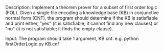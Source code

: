Description: Implement a theorem prover for a subset of first order logic (FOL).
Given a single file encoding a knowledge base (KB) in conjunctive normal form
(CNF), the program should determine if the KB is satisfiable and print either,
"yes" (it is satisfiable; it cannot find any new clauses) or "no" (it is not
satisfiable; it finds the empty clause). 

Input: The program should take 1 argument, KB.cnf. 
e.g. python firstOrderLogic.py KB.cnf
